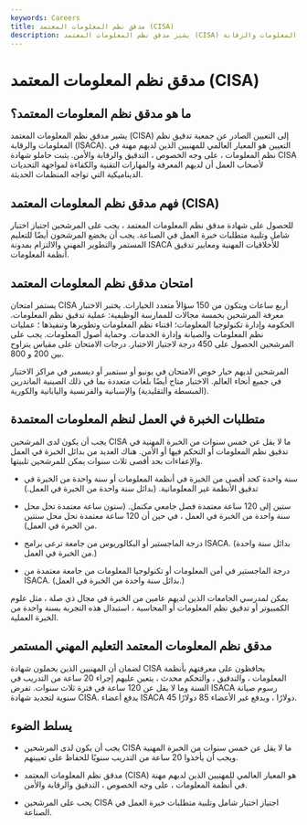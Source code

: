 ```yaml
---
keywords: Careers
title: مدقق نظم المعلومات المعتمد (CISA)
description: يشير مدقق نظم المعلومات المعتمد (CISA) إلى التعيين الصادر عن جمعية تدقيق نظم المعلومات والرقابة (ISACA).
---
```


# مدقق نظم المعلومات المعتمد (CISA)
## ما هو مدقق نظم المعلومات المعتمد؟

يشير مدقق نظم المعلومات المعتمد (CISA) إلى التعيين الصادر عن جمعية تدقيق نظم المعلومات والرقابة (ISACA). التعيين هو المعيار العالمي للمهنيين الذين لديهم مهنة في نظم المعلومات ، على وجه الخصوص ، التدقيق والرقابة والأمن. يثبت حاملو شهادة CISA لأصحاب العمل أن لديهم المعرفة والمهارات التقنية والكفاءة لمواجهة التحديات الديناميكية التي تواجه المنظمات الحديثة.

## فهم مدقق نظم المعلومات المعتمد (CISA)

للحصول على شهادة مدقق نظم المعلومات المعتمد ، يجب على المرشحين اجتياز اختبار شامل وتلبية متطلبات خبرة العمل في الصناعة. يجب أن يخضع المرشحون أيضًا للتعليم المستمر والتطوير المهني والالتزام بمدونة ISACA للأخلاقيات المهنية ومعايير تدقيق أنظمة المعلومات.

## امتحان مدقق نظم المعلومات المعتمد

يستمر امتحان CISA أربع ساعات ويتكون من 150 سؤالاً متعدد الخيارات. يختبر الاختبار معرفة المرشحين بخمسة مجالات للممارسة الوظيفية: عملية تدقيق نظم المعلومات. الحكومة وإدارة تكنولوجيا المعلومات؛ اقتناء نظم المعلومات وتطويرها وتنفيذها ؛ عمليات نظم المعلومات والصيانة وإدارة الخدمات. وحماية أصول المعلومات. يجب على المرشحين الحصول على 450 درجة لاجتياز الاختبار. درجات الامتحان على مقياس يتراوح بين 200 و 800.

المرشحين لديهم خيار خوض الامتحان في يونيو أو سبتمبر أو ديسمبر في مراكز الاختبار في جميع أنحاء العالم. الاختبار متاح أيضًا بلغات متعددة بما في ذلك الصينية الماندرين (المبسطة والتقليدية) والإسبانية والفرنسية واليابانية والكورية.

## متطلبات الخبرة في العمل لنظم المعلومات المعتمدة

يجب أن يكون لدى المرشحين CISA ما لا يقل عن خمس سنوات من الخبرة المهنية في تدقيق نظم المعلومات أو التحكم فيها أو الأمن. هناك العديد من بدائل الخبرة في العمل والإعفاءات بحد أقصى ثلاث سنوات يمكن للمرشحين تلبيتها.

- سنة واحدة كحد أقصى من الخبرة في أنظمة المعلومات أو سنة واحدة من الخبرة في تدقيق الأنظمة غير المعلوماتية. (بدائل سنة واحدة من الخبرة في العمل.)

- ستين إلى 120 ساعة معتمدة فصل جامعي مكتمل. (ستون ساعة معتمدة تحل محل سنة واحدة من الخبرة في العمل ، في حين أن 120 ساعة معتمدة تحل محل سنتين من الخبرة في العمل).

- درجة الماجستير أو البكالوريوس من جامعة ترعى برامج ISACA. (بدائل سنة واحدة من الخبرة في العمل.)

- درجة الماجستير في أمن المعلومات أو تكنولوجيا المعلومات من جامعة معتمدة من ISACA. (بدائل سنة واحدة من الخبرة في العمل.)

يمكن لمدرسي الجامعات الذين لديهم عامين من الخبرة في مجال ذي صلة ، مثل علوم الكمبيوتر أو تدقيق نظم المعلومات أو المحاسبة ، استبدال هذه التجربة بسنة واحدة من الخبرة العملية.

## مدقق نظم المعلومات المعتمد التعليم المهني المستمر

لضمان أن المهنيين الذين يحملون شهادة CISA يحافظون على معرفتهم بأنظمة المعلومات ، والتدقيق ، والتحكم محدث ، يتعين عليهم إجراء 20 ساعة من التدريب في السنة وما لا يقل عن 120 ساعة في فترة ثلاث سنوات. تفرض ISACA رسوم صيانة سنوية لتجديد شهادة CISA. يدفع أعضاء ISACA 45 دولارًا ، ويدفع غير الأعضاء 85 دولارًا.

## يسلط الضوء

- يجب أن يكون لدى المرشحين CISA ما لا يقل عن خمس سنوات من الخبرة المهنية ويجب أن يأخذوا 20 ساعة من التدريب سنويًا للحفاظ على تعيينهم.

- مدقق نظم المعلومات المعتمد (CISA) هو المعيار العالمي للمهنيين الذين لديهم مهنة في أنظمة المعلومات ، على وجه الخصوص ، التدقيق والرقابة والأمن.

- يجب على المرشحين CISA اجتياز اختبار شامل وتلبية متطلبات خبرة العمل في الصناعة.

